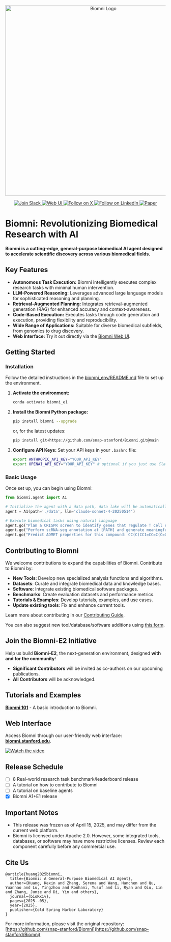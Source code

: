 <p align="center">
  <img src="./figs/biomni_logo.png" alt="Biomni Logo" width="600px" />
</p>

<p align="center">
<a href="https://join.slack.com/t/biomnigroup/shared_invite/zt-38dat07mc-mmDIYzyCrNtV4atULTHRiw">
<img src="https://img.shields.io/badge/Join-Slack-4A154B?style=for-the-badge&logo=slack" alt="Join Slack" />
</a>
<a href="https://biomni.stanford.edu">
<img src="https://img.shields.io/badge/Try-Web%20UI-blue?style=for-the-badge" alt="Web UI" />
</a>
<a href="https://x.com/ProjectBiomni">
<img src="https://img.shields.io/badge/Follow-on%20X-black?style=for-the-badge&logo=x" alt="Follow on X" />
</a>
<a href="https://www.linkedin.com/company/project-biomni">
<img src="https://img.shields.io/badge/Follow-LinkedIn-0077B5?style=for-the-badge&logo=linkedin" alt="Follow on LinkedIn" />
</a>
<a href="https://www.biorxiv.org/content/10.1101/2025.05.30.656746v1">
<img src="https://img.shields.io/badge/Read-Paper-green?style=for-the-badge" alt="Paper" />
</a>
</p>

# Biomni: Revolutionizing Biomedical Research with AI

**Biomni is a cutting-edge, general-purpose biomedical AI agent designed to accelerate scientific discovery across various biomedical fields.**

## Key Features

*   **Autonomous Task Execution:** Biomni intelligently executes complex research tasks with minimal human intervention.
*   **LLM-Powered Reasoning:** Leverages advanced large language models for sophisticated reasoning and planning.
*   **Retrieval-Augmented Planning:** Integrates retrieval-augmented generation (RAG) for enhanced accuracy and context-awareness.
*   **Code-Based Execution:** Executes tasks through code generation and execution, providing flexibility and reproducibility.
*   **Wide Range of Applications:** Suitable for diverse biomedical subfields, from genomics to drug discovery.
*   **Web Interface:** Try it out directly via the [Biomni Web UI](https://biomni.stanford.edu).

## Getting Started

### Installation

Follow the detailed instructions in the [biomni_env/README.md](biomni_env/README.md) file to set up the environment.

1.  **Activate the environment:**

    ```bash
    conda activate biomni_e1
    ```
2.  **Install the Biomni Python package:**

    ```bash
    pip install biomni --upgrade
    ```
    or, for the latest updates:

    ```bash
    pip install git+https://github.com/snap-stanford/Biomni.git@main
    ```
3.  **Configure API Keys:** Set your API keys in your `.bashrc` file:

    ```bash
    export ANTHROPIC_API_KEY="YOUR_API_KEY"
    export OPENAI_API_KEY="YOUR_API_KEY" # optional if you just use Claude
    ```

### Basic Usage

Once set up, you can begin using Biomni:

```python
from biomni.agent import A1

# Initialize the agent with a data path, data lake will be automatically downloaded on first run (~11GB)
agent = A1(path='./data', llm='claude-sonnet-4-20250514')

# Execute biomedical tasks using natural language
agent.go("Plan a CRISPR screen to identify genes that regulate T cell exhaustion, generate 32 genes that maximize the perturbation effect.")
agent.go("Perform scRNA-seq annotation at [PATH] and generate meaningful hypothesis")
agent.go("Predict ADMET properties for this compound: CC(C)CC1=CC=C(C=C1)C(C)C(=O)O")
```

## Contributing to Biomni

We welcome contributions to expand the capabilities of Biomni. Contribute to Biomni by:

*   **New Tools**: Develop new specialized analysis functions and algorithms.
*   **Datasets**: Curate and integrate biomedical data and knowledge bases.
*   **Software**: Integrate existing biomedical software packages.
*   **Benchmarks**: Create evaluation datasets and performance metrics.
*   **Tutorials & Examples**: Develop tutorials, examples, and use cases.
*   **Update existing tools**: Fix and enhance current tools.

Learn more about contributing in our [Contributing Guide](CONTRIBUTION.md).

You can also suggest new tool/database/software additions using [this form](https://forms.gle/nu2n1unzAYodTLVj6).

## Join the Biomni-E2 Initiative

Help us build **Biomni-E2**, the next-generation environment, designed **with and for the community**!

*   **Significant Contributors** will be invited as co-authors on our upcoming publications.
*   **All Contributors** will be acknowledged.

## Tutorials and Examples

**[Biomni 101](./tutorials/biomni_101.ipynb)** - A basic introduction to Biomni.

## Web Interface

Access Biomni through our user-friendly web interface: **[biomni.stanford.edu](https://biomni.stanford.edu)**.

[![Watch the video](https://img.youtube.com/vi/E0BRvl23hLs/maxresdefault.jpg)](https://youtu.be/E0BRvl23hLs)

## Release Schedule

*   [ ] 8 Real-world research task benchmark/leaderboard release
*   [ ] A tutorial on how to contribute to Biomni
*   [ ] A tutorial on baseline agents
*   [x] Biomni A1+E1 release

## Important Notes

*   This release was frozen as of April 15, 2025, and may differ from the current web platform.
*   Biomni is licensed under Apache 2.0. However, some integrated tools, databases, or software may have more restrictive licenses. Review each component carefully before any commercial use.

## Cite Us

```
@article{huang2025biomni,
  title={Biomni: A General-Purpose Biomedical AI Agent},
  author={Huang, Kexin and Zhang, Serena and Wang, Hanchen and Qu, Yuanhao and Lu, Yingzhou and Roohani, Yusuf and Li, Ryan and Qiu, Lin and Zhang, Junze and Di, Yin and others},
  journal={bioRxiv},
  pages={2025--05},
  year={2025},
  publisher={Cold Spring Harbor Laboratory}
}
```

For more information, please visit the original repository: [https://github.com/snap-stanford/Biomni](https://github.com/snap-stanford/Biomni)